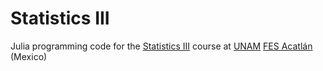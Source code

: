 # Statistics III

Julia programming code for the [Statistics III](https://sites.google.com/site/arturoerdely/docencia/estad%C3%ADstica-iii) course at [UNAM](https://www.unam.mx/) [FES Acatlán](https://www.acatlan.unam.mx/) (Mexico)
